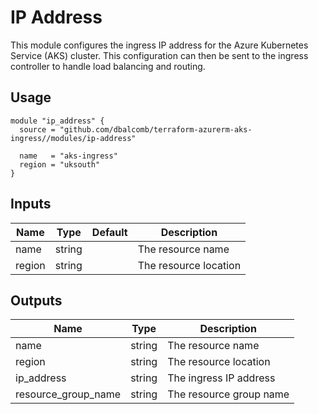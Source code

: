 # IP Address

This module configures the ingress IP address for the Azure Kubernetes Service
(AKS) cluster. This configuration can then be sent to the ingress controller to
handle load balancing and routing.

## Usage

```hcl
module "ip_address" {
  source = "github.com/dbalcomb/terraform-azurerm-aks-ingress//modules/ip-address"

  name   = "aks-ingress"
  region = "uksouth"
}
```

## Inputs

| Name   | Type   | Default | Description           |
| ------ | ------ | ------- | --------------------- |
| name   | string |         | The resource name     |
| region | string |         | The resource location |

## Outputs

| Name                | Type   | Description             |
| ------------------- | ------ | ----------------------- |
| name                | string | The resource name       |
| region              | string | The resource location   |
| ip_address          | string | The ingress IP address  |
| resource_group_name | string | The resource group name |
